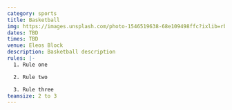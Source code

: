 ```yaml
---
category: sports
title: Basketball
img: https://images.unsplash.com/photo-1546519638-68e109498ffc?ixlib=rb-4.0.3&ixid=M3wxMjA3fDB8MHxzZWFyY2h8Mnx8YmFza2V0YmFsbHxlbnwwfHwwfHx8MA%3D%3D&auto=format&fit=crop&w=900&q=60
dates: TBD
times: TBD
venue: Eleos Block
description: Basketball description
rules: |-
  1. Rule one

  2. Rule two

  3. Rule three
teamsize: 2 to 3
---
```


